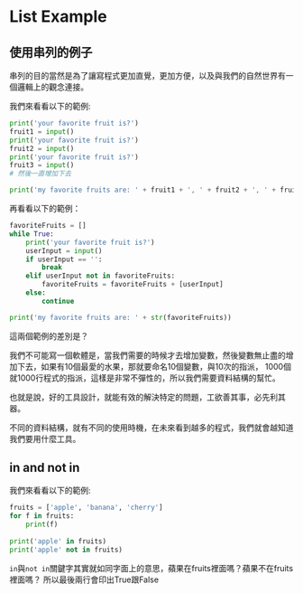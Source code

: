 # List Example
## 使用串列的例子
串列的目的當然是為了讓寫程式更加直覺，更加方便，以及與我們的自然世界有一個邏輯上的觀念連接。

我們來看看以下的範例:
```python
print('your favorite fruit is?')
fruit1 = input()
print('your favorite fruit is?')
fruit2 = input()
print('your favorite fruit is?')
fruit3 = input()
# 然後一直增加下去

print('my favorite fruits are: ' + fruit1 + ', ' + fruit2 + ', ' + fruit3)
```

再看看以下的範例：
```python
favoriteFruits = []
while True:
    print('your favorite fruit is?')
    userInput = input()
    if userInput == '':
        break
    elif userInput not in favoriteFruits:
        favoriteFruits = favoriteFruits + [userInput]
    else:
        continue

print('my favorite fruits are: ' + str(favoriteFruits))
```

這兩個範例的差別是？

我們不可能寫一個軟體是，當我們需要的時候才去增加變數，然後變數無止盡的增加下去，如果有10個最愛的水果，那就要命名10個變數，與10次的指派，
1000個就1000行程式的指派，這樣是非常不彈性的，所以我們需要資料結構的幫忙。

也就是說，好的工具設計，就能有效的解決特定的問題，工欲善其事，必先利其器。

不同的資料結構，就有不同的使用時機，在未來看到越多的程式，我們就會越知道我們要用什麼工具。

## in and not in
我們來看看以下的範例:
```python
fruits = ['apple', 'banana', 'cherry']
for f in fruits:
    print(f)
    
print('apple' in fruits)
print('apple' not in fruits)
```

`in`與`not in`關鍵字其實就如同字面上的意思，蘋果在fruits裡面嗎？蘋果不在fruits裡面嗎？
所以最後兩行會印出True跟False